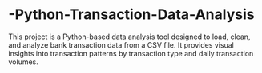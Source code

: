 # -Python-Transaction-Data-Analysis
This project is a Python-based data analysis tool designed to load, clean, and analyze bank transaction data from a CSV file. It provides visual insights into transaction patterns by transaction type and daily transaction volumes.
